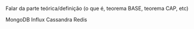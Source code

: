Falar da parte teórica/definição (o que é, teorema BASE, teorema CAP, etc)

MongoDB
Influx
Cassandra
Redis
